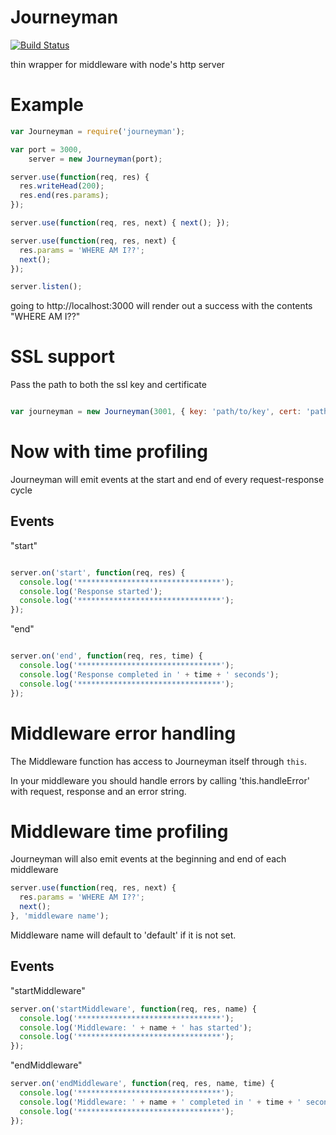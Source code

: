 Journeyman
==========

[![Build Status](https://travis-ci.org/bthesorceror/journeyman.png?branch=master)](https://travis-ci.org/bthesorceror/journeyman)

thin wrapper for middleware with node's http server

Example
=======

```javascript
var Journeyman = require('journeyman');

var port = 3000,
    server = new Journeyman(port);

server.use(function(req, res) {
  res.writeHead(200);
  res.end(res.params);
});

server.use(function(req, res, next) { next(); });

server.use(function(req, res, next) {
  res.params = 'WHERE AM I??';
  next();
});

server.listen();
```

going to http://localhost:3000 will render out a success with the contents "WHERE AM I??"

SSL support
===========

Pass the path to both the ssl key and certificate

```javascript

var journeyman = new Journeyman(3001, { key: 'path/to/key', cert: 'path/to/certificate' });

```

Now with time profiling
=======================

Journeyman will emit events at the start and end of every request-response cycle

Events
------

"start"

```javascript

server.on('start', function(req, res) {
  console.log('********************************');
  console.log('Response started');
  console.log('********************************');
});


```

"end"

```javascript

server.on('end', function(req, res, time) {
  console.log('********************************');
  console.log('Response completed in ' + time + ' seconds');
  console.log('********************************');
});

```

Middleware error handling
=========================

The Middleware function has access to Journeyman itself through `this`.

In your middleware you should handle errors by calling 'this.handleError' with request, response and an error string.


Middleware time profiling
=========================

Journeyman will also emit events at the beginning and end of each middleware

```javascript
server.use(function(req, res, next) {
  res.params = 'WHERE AM I??';
  next();
}, 'middleware name');
```

Middleware name will default to 'default' if it is not set.

Events
------

"startMiddleware"

```javascript
server.on('startMiddleware', function(req, res, name) {
  console.log('********************************');
  console.log('Middleware: ' + name + ' has started');
  console.log('********************************');
});
```

"endMiddleware"

```javascript
server.on('endMiddleware', function(req, res, name, time) {
  console.log('********************************');
  console.log('Middleware: ' + name + ' completed in ' + time + ' seconds');
  console.log('********************************');
});
```
